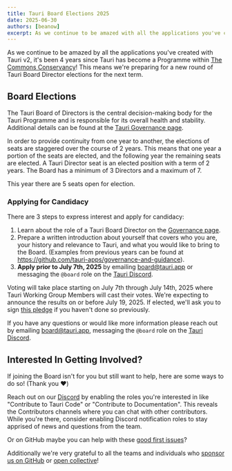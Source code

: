 ```yaml
---
title: Tauri Board Elections 2025
date: 2025-06-30
authors: [beanow]
excerpt: As we continue to be amazed with all the applications you've created with Tauri v2, it's been 4 years that Tauri has become a Programme within The Commons Conservancy! This means we're preparing for a new round of Tauri Board Director elections for the next term.
---
```


As we continue to be amazed by all the applications you've created with Tauri v2, it's been 4 years since Tauri has become a Programme within [The Commons Conservancy](https://commonsconservancy.org/)! This means we're preparing for a new round of Tauri Board Director elections for the next term.

## Board Elections

The Tauri Board of Directors is the central decision-making body for the Tauri Programme and is responsible for its overall health and stability. Additional details can be found at the [Tauri Governance page](/about/governance/).

In order to provide continuity from one year to another, the elections of seats are staggered over the course of 2 years. This means that one year a portion of the seats are elected, and the following year the remaining seats are elected. A Tauri Director seat is an elected position with a term of 2 years. The Board has a minimum of 3 Directors and a maximum of 7.

This year there are 5 seats open for election.

### Applying for Candidacy

There are 3 steps to express interest and apply for candidacy:

1. Learn about the role of a Tauri Board Director on the [Governance page](/about/governance/#tauri-board--board-directors).
2. Prepare a written introduction about yourself that covers who you are, your history and relevance to Tauri, and what you would like to bring to the Board. (Examples from previous years can be found at https://github.com/tauri-apps/governance-and-guidance).
3. **Apply prior to July 7th, 2025** by emailing [board@tauri.app](mailto:board@tauri.app) or messaging the `@board` role on the [Tauri Discord](https://discord.com/invite/tauri).

Voting will take place starting on July 7th through July 14th, 2025 where Tauri Working Group Members will cast their votes. We're expecting to announce the results on or before July 19, 2025. If elected, we'll ask you to sign [this pledge](https://dracc.commonsconservancy.org/0016/) if you haven't done so previously.

If you have any questions or would like more information please reach out by emailing [board@tauri.app](mailto:board@tauri.app), messaging the `@board` role on the [Tauri Discord](https://discord.com/invite/tauri).

## Interested In Getting Involved?

If joining the Board isn't for you but still want to help, here are some ways to do so! (Thank you ❤️)

Reach out on our [Discord](https://discord.com/invite/tauri) by enabling the roles you're interested in like "Contribute to Tauri Code" or "Contribute to Documentation". This reveals the Contributors channels where you can chat with other contributors. While you're there, consider enabling Discord notification roles to stay apprised of news and questions from the team.

Or on GitHub maybe you can help with these [good first issues](https://github.com/search?q=user%3Atauri-apps+label%3A"good+first+issue"+state%3Aopen&type=Issues&s=created&o=desc)?

Additionally we're very grateful to all the teams and individuals who [sponsor us on GitHub](https://github.com/sponsors/tauri-apps) or [open collective](https://opencollective.com/tauri)!
